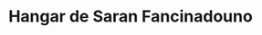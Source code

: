 ---
title: "Hangar de Saran Fancinadouno"
url: /macenta/hangar-de-saran-fancinadouno/
shop: Lebensmittel
---